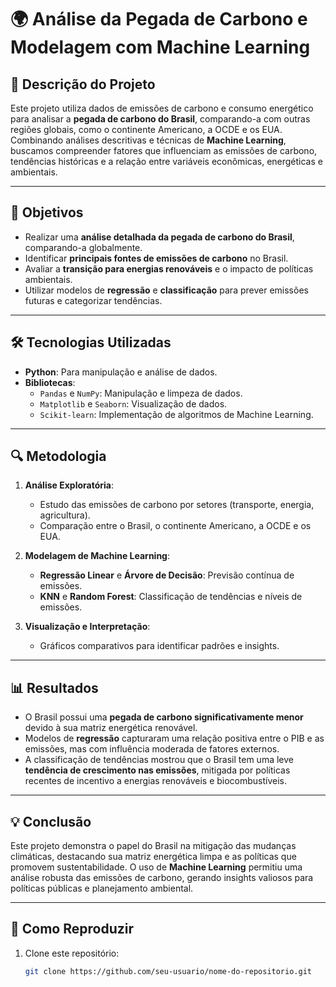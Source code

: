 # 🌍 Análise da Pegada de Carbono e Modelagem com Machine Learning

## 📝 **Descrição do Projeto**

Este projeto utiliza dados de emissões de carbono e consumo energético para analisar a **pegada de carbono do Brasil**, comparando-a com outras regiões globais, como o continente Americano, a OCDE e os EUA. Combinando análises descritivas e técnicas de **Machine Learning**, buscamos compreender fatores que influenciam as emissões de carbono, tendências históricas e a relação entre variáveis econômicas, energéticas e ambientais.

---

## 🎯 **Objetivos**

- Realizar uma **análise detalhada da pegada de carbono do Brasil**, comparando-a globalmente.
- Identificar **principais fontes de emissões de carbono** no Brasil.
- Avaliar a **transição para energias renováveis** e o impacto de políticas ambientais.
- Utilizar modelos de **regressão** e **classificação** para prever emissões futuras e categorizar tendências.

---

## 🛠️ **Tecnologias Utilizadas**

- **Python**: Para manipulação e análise de dados.
- **Bibliotecas**:
  - `Pandas` e `NumPy`: Manipulação e limpeza de dados.
  - `Matplotlib` e `Seaborn`: Visualização de dados.
  - `Scikit-learn`: Implementação de algoritmos de Machine Learning.

---

## 🔍 **Metodologia**

1. **Análise Exploratória**:
   - Estudo das emissões de carbono por setores (transporte, energia, agricultura).
   - Comparação entre o Brasil, o continente Americano, a OCDE e os EUA.
   
2. **Modelagem de Machine Learning**:
   - **Regressão Linear** e **Árvore de Decisão**: Previsão contínua de emissões.
   - **KNN** e **Random Forest**: Classificação de tendências e níveis de emissões.

3. **Visualização e Interpretação**:
   - Gráficos comparativos para identificar padrões e insights.

---

## 📊 **Resultados**

- O Brasil possui uma **pegada de carbono significativamente menor** devido à sua matriz energética renovável.
- Modelos de **regressão** capturaram uma relação positiva entre o PIB e as emissões, mas com influência moderada de fatores externos.
- A classificação de tendências mostrou que o Brasil tem uma leve **tendência de crescimento nas emissões**, mitigada por políticas recentes de incentivo a energias renováveis e biocombustíveis.

---

## 💡 **Conclusão**

Este projeto demonstra o papel do Brasil na mitigação das mudanças climáticas, destacando sua matriz energética limpa e as políticas que promovem sustentabilidade. O uso de **Machine Learning** permitiu uma análise robusta das emissões de carbono, gerando insights valiosos para políticas públicas e planejamento ambiental.

---

## 🚀 **Como Reproduzir**

1. Clone este repositório:
   ```bash
   git clone https://github.com/seu-usuario/nome-do-repositorio.git
